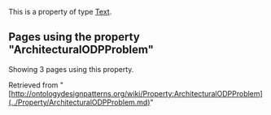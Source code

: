 This is a property of type [Text](../Type/Text.md "Type:Text").




  


## Pages using the property "ArchitecturalODPProblem"


Showing 3 pages using this property.



Retrieved from "[http://ontologydesignpatterns.org/wiki/Property:ArchitecturalODPProblem](../Property/ArchitecturalODPProblem.md)"